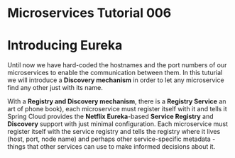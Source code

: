 # Microservices Tutorial 006
# Introducing Eureka 
Until now we have hard-coded the hostnames and the port numbers of our microservices to enable the communication between them.
In this tuturial we will introduce a **Discovery mechanism** in order to let any microservice find any other just with its name.

With a **Registry and Discovery mechanism**, there is a **Registry Service** an art of  phone book), each microservice must register itself with it and tells it 
Spring Cloud provides the **Netflix Eureka**-based **Service Registry** and **Discovery** support with just minimal configuration. 
Each microservice must register itself with the service registry and tells the registry where it lives (host, port, node name) and perhaps other service-specific metadata - things that other services can use to make informed decisions about it. 
<!--stackedit_data:
eyJoaXN0b3J5IjpbMTUyNDA5NzMsLTExMjk3NzQzNDcsMzI3MT
Y2MDUyLC0yNTAwODU5NTUsODQ5Nzg3MjAsLTE0NTc2NDk2Mjld
fQ==
-->